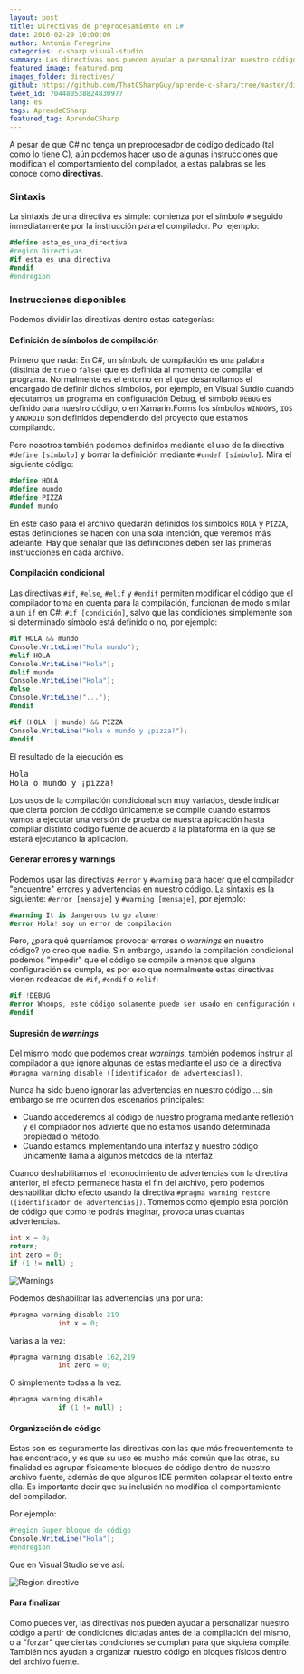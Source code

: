 ```yaml
---
layout: post
title: Directivas de preprocesamiento en C#
date: 2016-02-29 10:00:00
author: Antonio Feregrino
categories: c-sharp visual-studio
summary: Las directivas nos pueden ayudar a personalizar nuestro código a partir de condiciones dictadas antes de la compilación del mismo, o a forzar que ciertas condiciones se cumplan para que siquiera compile.
featured_image: featured.png
images_folder: directives/
github: https://github.com/ThatCSharpGuy/aprende-c-sharp/tree/master/directives
tweet_id: 704480538824830977
lang: es
tags: AprendeCSharp
featured_tag: AprendeCSharp
---
```


A pesar de que C# no tenga un preprocesador de código dedicado (tal como lo tiene C), aún podemos hacer uso de algunas instrucciones que modifican el comportamiento del compilador, a estas palabras se les conoce como **directivas**.  
  
### Sintaxis  
La sintaxis de una directiva es simple: comienza por el símbolo `#` seguido inmediatamente por la instrucción para el compilador. Por ejemplo:

```csharp  
#define esta_es_una_directiva
#region Directivas
#if esta_es_una_directiva
#endif
#endregion
```  

### Instrucciones disponibles  
Podemos dividir las directivas dentro estas categorías:  

#### Definición de símbolos de compilación  
Primero que nada: En C#, un símbolo de compilación es una palabra (distinta de `true` o `false`) que es definida al momento de compilar el programa. Normalmente es el entorno en el que desarrollamos el encargado de definir dichos símbolos, por ejemplo, en Visual Sutdio cuando ejecutamos un programa en configuración Debug, el símbolo `DEBUG` es definido para nuestro código, o en Xamarin.Forms los símbolos `WINDOWS`, `IOS` y `ANDROID` son definidos dependiendo del proyecto que estamos compilando.

Pero nosotros también podemos definirlos mediante el uso de la directiva `#define [símbolo]` y borrar la definición mediante `#undef [símbolo]`. Mira el siguiente código:

```csharp  
#define HOLA
#define mundo
#define PIZZA
#undef mundo
```  

En este caso para el archivo quedarán definidos los símbolos `HOLA` y `PIZZA`, estas definiciones se hacen con una sola intención, que veremos más adelante. Hay que señalar que las definiciones deben ser las primeras instrucciones en cada archivo.

#### Compilación condicional    
Las directivas `#if`, `#else`, `#elif` y `#endif` permiten modificar el código que el compilador toma en cuenta para la compilación, funcionan de modo similar a un `if` en C#: `#if [condición]`, salvo que las condiciones simplemente son si determinado símbolo está definido o no, por ejemplo:

```csharp  
#if HOLA && mundo
Console.WriteLine("Hola mundo");
#elif HOLA
Console.WriteLine("Hola");
#elif mundo
Console.WriteLine("Hola");
#else
Console.WriteLine("...");
#endif

#if (HOLA || mundo) && PIZZA
Console.WriteLine("Hola o mundo y ¡pizza!");
#endif
```  

El resultado de la ejecución es
 
<pre>
Hola  
Hola o mundo y ¡pizza!
</pre>  
  
Los usos de la compilación condicional son muy variados, desde indicar que cierta porción de código únicamente se compile cuando estamos vamos a ejecutar una versión de prueba de nuestra aplicación hasta compilar distinto código fuente de acuerdo a la plataforma en la que se estará ejecutando la aplicación. 
  
#### Generar errores y warnings  
Podemos usar las directivas `#error` y `#warning` para hacer que el compilador "encuentre" errores y advertencias en nuestro código. La sintaxis es la siguiente: `#error [mensaje]` y `#warning [mensaje]`, por ejemplo:    

```csharp  
#warning It is dangerous to go alone!
#error Hola! soy un error de compilación
```  

Pero, ¿para qué querríamos provocar errores o *warnings* en nuestro código? yo creo que nadie. Sin embargo, usando la compilación condicional podemos "impedir" que el código se compile a menos que alguna configuración se cumpla, es por eso que normalmente estas directivas vienen rodeadas de `#if`, `#endif` o `#elif`:    

```csharp  
#if !DEBUG
#error Whoops, este código solamente puede ser usado en configuración debug
#endif
```  

#### Supresión de *warnings*  
Del mismo modo que podemos crear *warnings*, también podemos instruir al compilador a que ignore algunas de estas mediante el uso de la directiva `#pragma warning disable ([identificador de advertencias])`.  
  
Nunca ha sido bueno ignorar las advertencias en nuestro código ... sin embargo se me ocurren dos escenarios principales:  
  
 - Cuando accederemos al código de nuestro programa mediante reflexión y el compilador nos advierte que no estamos usando determinada propiedad o método.   
 - Cuando estamos implementando una interfaz y nuestro código únicamente llama a algunos métodos de la interfaz
 
 Cuando deshabilitamos el reconocimiento de advertencias con la directiva anterior, el efecto permanece hasta el fin del archivo, pero podemos deshabilitar dicho efecto usando la directiva `#pragma warning restore ([identificador de advertencias])`. Tomemos como ejemplo esta porción de código que como te podrás imaginar, provoca unas cuantas advertencias. 

```csharp  
int x = 0;
return;
int zero = 0;
if (1 != null) ;
```  

<img src="https://thatcsharpguy.github.io/postimages/directives/warnings.png" title="Warnings" />

Podemos deshabilitar las advertencias una por una:
```csharp  
#pragma warning disable 219
            int x = 0;
```  

Varias a la vez:

```csharp  
#pragma warning disable 162,219
            int zero = 0;
```  

O simplemente todas a la vez:

```csharp  
#pragma warning disable
            if (1 != null) ;
```  
  
#### Organización de código  
Estas son es seguramente las directivas con las que más frecuentemente te has encontrado, y es que su uso es mucho más común que las otras, su finalidad es agrupar físicamente bloques de código dentro de nuestro archivo fuente, además de que algunos IDE permiten colapsar el texto entre ella. Es importante decir que su inclusión no modifica el comportamiento del compilador.

Por ejemplo:  

```csharp  
#region Super bloque de código
Console.WriteLine("Hola");
#endregion
```  

Que en Visual Studio se ve así:

<img src="https://thatcsharpguy.github.io/postimages/directives/region.gif" title="Region directive" />

#### Para finalizar  
Como puedes ver, las directivas nos pueden ayudar a personalizar nuestro código a partir de condiciones dictadas antes de la compilación del mismo, o a "forzar" que ciertas condiciones se cumplan para que siquiera compile. También nos ayudan a organizar nuestro código en bloques físicos dentro del archivo fuente.  

